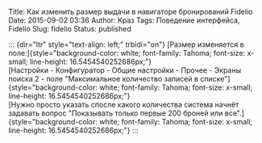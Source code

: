 Title: Как изменить размер выдачи в навигаторе бронирований Fidelio
Date: 2015-09-02 03:36
Author: Краз
Tags: Поведение интерфейса, Fidelio
Slug: fidelio
Status: published

::: {dir="ltr" style="text-align: left;" trbidi="on"}
[Размер изменяется в поле:]{style="background-color: white; font-family: Tahoma; font-size: x-small; line-height: 16.5454540252686px;"}  
[Настройки - Конфигуратор - Общие настройки - Прочее - Экраны поиска 2 - поле "Максимальное количество записей в списке"]{style="background-color: white; font-family: Tahoma; font-size: x-small; line-height: 16.5454540252686px;"}  
[Нужно просто указать спосле какого количества система начнёт задавать вопрос "Показывать только первые 200 броней или все".]{style="background-color: white; font-family: Tahoma; font-size: x-small; line-height: 16.5454540252686px;"}
:::
